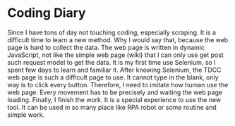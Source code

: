 # Coding Diary
Since I have tons of day not touching coding, especially scraping. It is a difficult time to learn a new method. Why I would say that, because the web page is hard to collect the data. The web page is written in dynamic JavaScript, not like the simple web page (wiki) that I can only use get post such request model to get the data. It is my first time use Selenium, so I spent few days to learn and familiar it. After knowing Selenium, the TDCC web page is such a difficult page to use. It cannot type in the blank, only way is to click every button. Therefore, I need to imitate how human use the web page. Every movement has to be precisely and waiting the web page loading. Finally, I finish the work.
It is a special experience to use the new tool. It can be used in so many place like RPA robot or some routine and simple work. 


